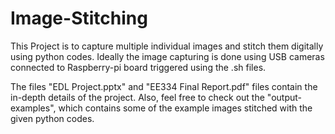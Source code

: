 # Image-Stitching
This Project is to capture multiple individual images and stitch them digitally using python codes. Ideally the image capturing is done using USB cameras connected to Raspberry-pi board triggered using the .sh files.

The files "EDL Project.pptx" and "EE334 Final Report.pdf" files contain the in-depth details of the project. Also, feel free to check out the "output-examples", which contains some of the example images stitched with the given python codes.
